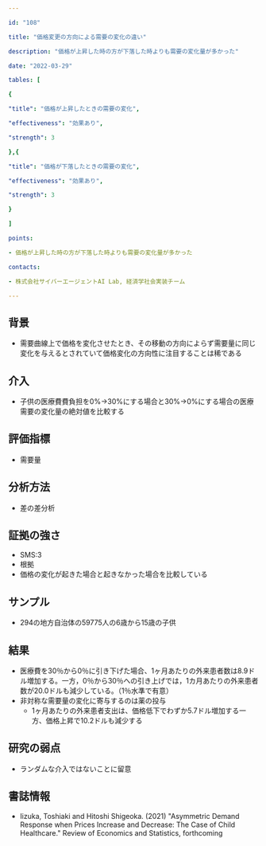 ```yaml
---

id: "108"

title: "価格変更の方向による需要の変化の違い"

description: "価格が上昇した時の方が下落した時よりも需要の変化量が多かった"

date: "2022-03-29"

tables: [

{

"title": "価格が上昇したときの需要の変化",

"effectiveness": "効果あり",

"strength": 3

},{

"title": "価格が下落したときの需要の変化",

"effectiveness": "効果あり",

"strength": 3

}

]

points:

- 価格が上昇した時の方が下落した時よりも需要の変化量が多かった

contacts:

- 株式会社サイバーエージェントAI Lab, 経済学社会実装チーム

---
```


## 背景

- 需要曲線上で価格を変化させたとき、その移動の方向によらず需要量に同じ変化を与えるとされていて価格変化の方向性に注目することは稀である

## 介入

- 子供の医療費費負担を0%→30%にする場合と30%→0%にする場合の医療需要の変化量の絶対値を比較する

## 評価指標

- 需要量

## 分析方法

- 差の差分析

## 証拠の強さ

- SMS:3
- 根拠
- 価格の変化が起きた場合と起きなかった場合を比較している

## サンプル

- 294の地方自治体の59775人の6歳から15歳の子供

## 結果
- 医療費を30％から0％に引き下げた場合、1ヶ月あたりの外来患者数は8.9ドル増加する。一方，0％から30％への引き上げでは，1カ月あたりの外来患者数が20.0ドルも減少している。（1％水準で有意）
- 非対称な需要量の変化に寄与するのは薬の投与
    - 1ヶ月あたりの外来患者支出は、価格低下でわずか5.7ドル増加する一方、価格上昇で10.2ドルも減少する

## 研究の弱点
- ランダムな介入ではないことに留意

## 書誌情報
- Iizuka, Toshiaki and Hitoshi Shigeoka. (2021) "Asymmetric Demand Response when Prices Increase and Decrease: The Case of Child Healthcare." Review of Economics and Statistics, forthcoming